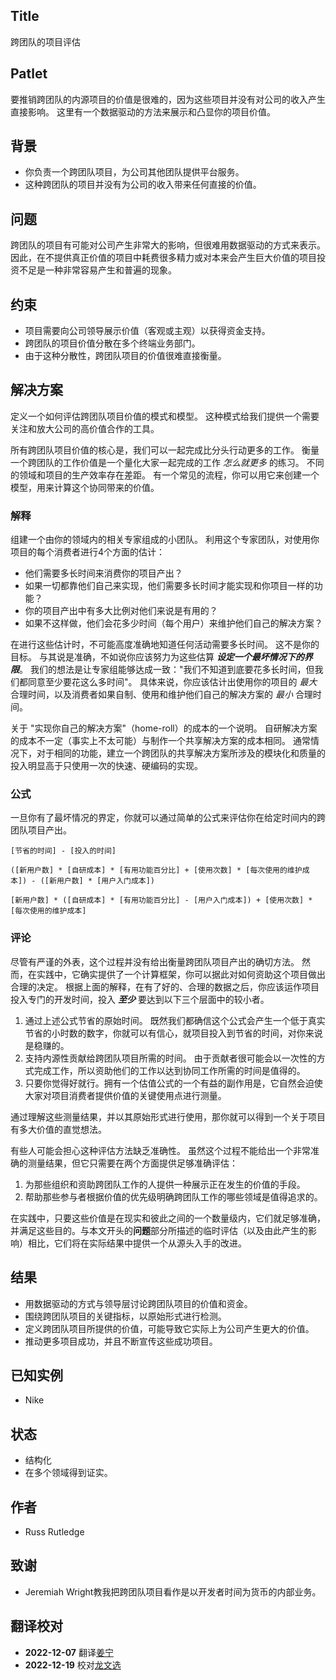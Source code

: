 ## Title

跨团队的项目评估

## Patlet

要推销跨团队的内源项目的价值是很难的，因为这些项目并没有对公司的收入产生直接影响。
这里有一个数据驱动的方法来展示和凸显你的项目价值。

## 背景

* 你负责一个跨团队项目，为公司其他团队提供平台服务。
* 这种跨团队的项目并没有为公司的收入带来任何直接的价值。

## 问题

跨团队的项目有可能对公司产生非常大的影响，但很难用数据驱动的方式来表示。
因此，在不提供真正价值的项目中耗费很多精力或对本来会产生巨大价值的项目投资不足是一种非常容易产生和普遍的现象。

## 约束

* 项目需要向公司领导展示价值（客观或主观）以获得资金支持。
* 跨团队的项目价值分散在多个终端业务部门。
* 由于这种分散性，跨团队项目的价值很难直接衡量。

## 解决方案

定义一个如何评估跨团队项目价值的模式和模型。
这种模式给我们提供一个需要关注和放大公司的高价值合作的工具。

所有跨团队项目价值的核心是，我们可以一起完成比分头行动更多的工作。
衡量一个跨团队的工作价值是一个量化大家一起完成的工作 _怎么就更多_ 的练习。
不同的领域和项目的生产效率存在差距。
有一个常见的流程，你可以用它来创建一个模型，用来计算这个协同带来的价值。

### 解释

组建一个由你的领域内的相关专家组成的小团队。
利用这个专家团队，对使用你项目的每个消费者进行4个方面的估计：

* 他们需要多长时间来消费你的项目产出？
* 如果一切都靠他们自己来实现，他们需要多长时间才能实现和你项目一样的功能？
* 你的项目产出中有多大比例对他们来说是有用的？
* 如果不这样做，他们会花多少时间（每个用户）来维护他们自己的解决方案？

在进行这些估计时，不可能高度准确地知道任何活动需要多长时间。 这不是你的目标。
与其说是准确，不如说你应该努力为这些估算 _**设定一个最坏情况下的界限**_。
我们的想法是让专家组能够达成一致："我们不知道到底要花多长时间，但我们都同意至少要花这么多时间"。
具体来说，你应该估计出使用你的项目的 _最大_ 合理时间，以及消费者如果自制、使用和维护他们自己的解决方案的 _最小_ 合理时间。

关于 "实现你自己的解决方案"（home-roll）的成本的一个说明。 自研解决方案的成本不一定（事实上不太可能）与制作一个共享解决方案的成本相同。
通常情况下，对于相同的功能，建立一个跨团队的共享解决方案所涉及的模块化和质量的投入明显高于只使用一次的快速、硬编码的实现。

### 公式

一旦你有了最坏情况的界定，你就可以通过简单的公式来评估你在给定时间内的跨团队项目产出。

```
[节省的时间] - [投入的时间] 

([新用户数] * [自研成本] * [有用功能百分比] + [使用次数] * [每次使用的维护成本]) - ([新用户数] * [用户入门成本])

[新用户数] * ([自研成本] * [有用功能百分比] - [用户入门成本]) + [使用次数] * [每次使用的维护成本] 
```

### 评论

尽管有严谨的外表，这个过程并没有给出衡量跨团队项目产出的确切方法。
然而，在实践中，它确实提供了一个计算框架，你可以据此对如何资助这个项目做出合理的决定。
根据上面的解释，在有了好的、合理的数据之后，你应该运作项目投入专门的开发时间，投入 _**至少**_ 要达到以下三个层面中的较小者。

1. 通过上述公式节省的原始时间。 既然我们都确信这个公式会产生一个低于真实节省的小时数的数字，你就可以有信心，就项目投入到节省的时间，对你来说是稳赚的。
2. 支持内源性贡献给跨团队项目所需的时间。 由于贡献者很可能会以一次性的方式完成工作，所以资助他们的工作以达到协同工作所需的时间是值得的。
3. 只要你觉得好就行。拥有一个估值公式的一个有益的副作用是，它自然会迫使大家对项目消费者提供价值的关键使用点进行测量。

通过理解这些测量结果，并以其原始形式进行使用，那你就可以得到一个关于项目有多大价值的直觉想法。

有些人可能会担心这种评估方法缺乏准确性。 虽然这个过程不能给出一个非常准确的测量结果，但它只需要在两个方面提供足够准确评估：

1. 为那些组织和资助跨团队工作的人提供一种展示正在发生的价值的手段。
1. 帮助那些参与者根据价值的优先级明确跨团队工作的哪些领域是值得追求的。

在实践中，只要这些价值是在现实和彼此之间的一个数量级内，它们就足够准确，并满足这些目的。与本文开头的**问题**部分所描述的临时评估（以及由此产生的影响）相比，它们将在实际结果中提供一个从源头入手的改进。

## 结果

* 用数据驱动的方式与领导层讨论跨团队项目的价值和资金。
* 围绕跨团队项目的关键指标，以原始形式进行检测。
* 定义跨团队项目所提供的价值，可能导致它实际上为公司产生更大的价值。
* 推动更多项目成功，并且不断宣传这些成功项目。

## 已知实例

* Nike

## 状态

* 结构化
* 在多个领域得到证实。

## 作者

* Russ Rutledge

## 致谢

* Jeremiah Wright教我把跨团队项目看作是以开发者时间为货币的内部业务。

## 翻译校对

* **2022-12-07** 翻译[姜宁](https://github.com/willemjiang)
* **2022-12-19** 校对[龙文选](https://github.com/hncslwx)
